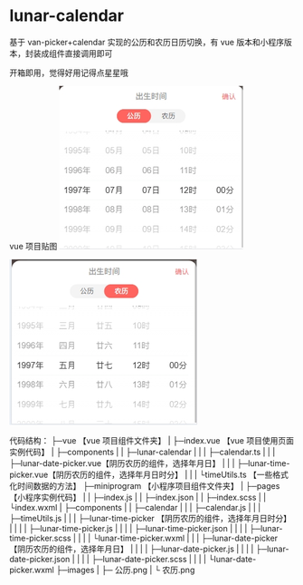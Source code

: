 # lunar-calendar

基于 van-picker+calendar 实现的公历和农历日历切换，有 vue 版本和小程序版本，封装成组件直接调用即可

开箱即用，觉得好用记得点星星哦

vue 项目贴图
![公历](https://github.com/Julesguo/lunar-calendar/blob/main/images/%E5%85%AC%E5%8E%86.png)

![农历](https://github.com/Julesguo/lunar-calendar/blob/main/images/%E5%86%9C%E5%8E%86.png)

代码结构：
├─vue 【vue 项目组件文件夹】
| ├─index.vue 【vue 项目使用页面实例代码】
| ├─components
| | ├─lunar-calendar
| | | ├─calendar.ts
| | | ├─lunar-date-picker.vue【阴历农历的组件，选择年月日】
| | | ├─lunar-time-picker.vue【阴历农历的组件，选择年月日时分】
| | | └timeUtils.ts 【一些格式化时间数据的方法】
├─miniprogram 【小程序项目组件文件夹】
| ├─pages 【小程序实例代码】
| | ├─index.js
| | ├─index.json
| | ├─index.scss
| | └index.wxml
| ├─components
| | ├─calendar
| | | ├─calendar.js
| | | ├─timeUtils.js
| | | ├─lunar-time-picker 【阴历农历的组件，选择年月日时分】
| | | | ├─lunar-time-picker.js
| | | | ├─lunar-time-picker.json
| | | | ├─lunar-time-picker.scss
| | | | └lunar-time-picker.wxml
| | | ├─lunar-date-picker 【阴历农历的组件，选择年月日】
| | | | ├─lunar-date-picker.js
| | | | ├─lunar-date-picker.json
| | | | ├─lunar-date-picker.scss
| | | | └lunar-date-picker.wxml
├─images
| ├─ 公历.png
| └ 农历.png
